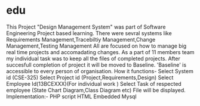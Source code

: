 # edu
This Project "Design Management System" was part of Software Engineering Project based learning.
There were sevral systems like Requirements Management,Tracebiltiy Management,Change Management,Testing Management
All are focused on how to manage big  real time projects and accomadating changes.
As a part of 11 members team my individual task was to keep all the files of completed projects.
After succesfull  completion of project it will be moved to Baseline.
'Baseline' is accessible to every person of organisation.
How it functions-
Select System id (CSE-325)
Select Project id (Project,Requirements,Design)
Select Employee Id(13BCEXXX)(For individual work )
Select Task of respected employee (State Chart Diagram,Class Diagram etc)
File will be displayed.
Implementation:-
PHP script 
HTML Embedded
Mysql 



